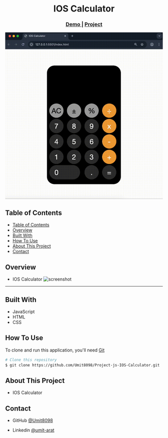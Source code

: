 <!-- Please update value in the {}  -->

<h1 align="center">IOS Calculator</h1>


<div align="center">
  <h3>
    <a href="https://umit8098.github.io/Project-js-IOS-Calculator/">
      Demo
    </a>
     | 
    <a href="https://umit8098.github.io/Project-js-IOS-Calculator/">
      Project
    </a>
 
  </h3>
</div>

![Project ](./IOS-Calculator.gif)

<!-- TABLE OF CONTENTS -->

## Table of Contents

- [Table of Contents](#table-of-contents)
- [Overview](#overview)
- [Built With](#built-with)
- [How To Use](#how-to-use)
- [About This Project](#about-this-project)
- [Contact](#contact)

<!-- OVERVIEW -->

## Overview
- IOS Calculator
![screenshot](project_screenshot/IOS_Calculator.gif)

---

## Built With

<!-- This section should list any major frameworks that you built your project using. Here are a few examples.-->
- JavaScript
- HTML
- CSS

## How To Use

<!-- This is an example, please update according to your application -->

To clone and run this application, you'll need [Git](https://github.com/Umit8098/Project-js-IOS-Calculator.git)


```bash
# Clone this repository
$ git clone https://github.com/Umit8098/Project-js-IOS-Calculator.git
```

## About This Project
- IOS Calculator

## Contact

<!-- - Website [your-website.com](https://{your-web-site-link}) -->
- GitHub [@Umit8098](https://github.com/Umit8098)

- Linkedin [@umit-arat](https://linkedin.com/in/umit-arat/)
<!-- - Twitter [@your-twitter](https://{twitter.com/your-username}) -->
